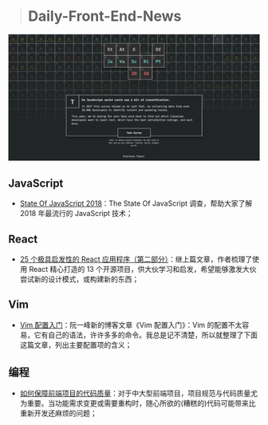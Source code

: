 > # Daily-Front-End-News

[![cover][img]][link]

[img]: https://github.com/fengshangwuqi/Daily-Front-End-News/blob/master/history/2018/09/16/cover.jpg "State Of JavaScript 2018"
[link]: https://stateofjs.com/

## JavaScript

- [State Of JavaScript 2018](https://stateofjs.com/)：The State Of JavaScript 调查，帮助大家了解 2018 年最流行的 JavaScript 技术；

## React

- [25 个极具启发性的 React 应用程序（第二部分）](https://appendto.com/2018/09/25-public-react-repos-apps-to-inspire-your-next-project-part-2/)：继上篇文章，作者梳理了使用 React 精心打造的 13 个开源项目，供大伙学习和启发，希望能够激发大伙尝试新的设计模式，或构建新的东西；

## Vim

- [Vim 配置入门](http://www.ruanyifeng.com/blog/2018/09/vimrc.html)：阮一峰新的博客文章《Vim 配置入门》：Vim 的配置不太容易，它有自己的语法，许许多多的命令。我总是记不清楚，所以就整理了下面这篇文章，列出主要配置项的含义；

## 编程

- [如何保障前端项目的代码质量](https://juejin.im/post/5b911f306fb9a05cdb1013b9)：对于中大型前端项目，项目规范与代码质量尤为重要。当功能需求变更或需要重构时，随心所欲的(糟糕的)代码可能带来比重新开发还麻烦的问题；
